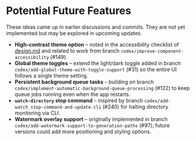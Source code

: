 # Potential Future Features

These ideas came up in earlier discussions and commits. They are not yet implemented but may be explored in upcoming updates.

- **High-contrast theme option** – noted in the accessibility checklist of [design.md](design.md) and related to work from branch `codex/improve-component-accessibility` (#149).
- **Global theme toggles** – extend the light/dark toggle added in branch `codex/add-global-theme-with-toggle-support` (#31) so the entire UI follows a single theme setting.
- **Persistent background queue tasks** – building on branch `codex/implement-automatic-background-queue-processing` (#122) to keep queue jobs running even when the app restarts.
- **`watch-directory` stop command** – inspired by branch `codex/add-watch_stop-command-and-update-cli` (#240) for halting directory monitoring via CLI.
- **Watermark overlay support** – originally implemented in branch `codex/add-watermark-support-to-generation-paths` (#97); future versions could add more positioning and styling options.


